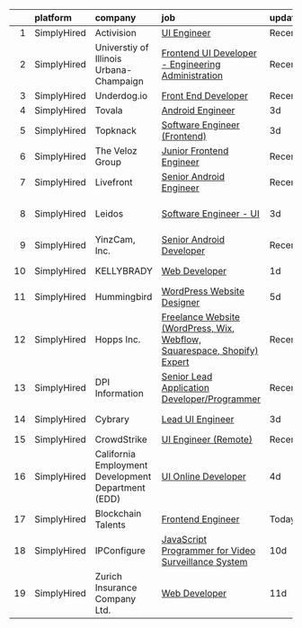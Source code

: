 

|    | platform    | company                                            | job                                                                                                                                                                              | update_time   | location               |
|---:|:------------|:---------------------------------------------------|:---------------------------------------------------------------------------------------------------------------------------------------------------------------------------------|:--------------|:-----------------------|
|  1 | SimplyHired | Activision                                         | [UI Engineer](https://www.simplyhired.com/job/vsdH23UaJSGoQXbeSfKJx_ts4RJMBGkp6Qi58VUuA0dv1q6BkQL7LQ?q=ui+engineer)                                                              | Recently      | Novato, CA             |
|  2 | SimplyHired | Universtiy of Illinois Urbana-Champaign            | [Frontend UI Developer - Engineering Administration](https://www.simplyhired.com/job/6deKZdq_GnNJP2cZrP9xYF4WpaPzptwL3n1j-qRquuVfDpqAEFgkag?q=ui+engineer)                       | Recently      | Urbana, IL             |
|  3 | SimplyHired | Underdog.io                                        | [Front End Developer](https://www.simplyhired.com/job/bKHSv5Crya-PQseHciDP5wVap6EGVW40KqRY_ikjYgsi6Xi8F_XGmw?q=ui+engineer)                                                      | Recently      | Remote                 |
|  4 | SimplyHired | Tovala                                             | [Android Engineer](https://www.simplyhired.com/job/CEfMJdp_ZFr6xkzQLTFCvZwkWOtVp-5K4CSSrNpYJFWpzEVp6lai2Q?q=ui+engineer)                                                         | 3d            | Remote                 |
|  5 | SimplyHired | Topknack                                           | [Software Engineer (Frontend)](https://www.simplyhired.com/job/cCecoRVDoE2XLOUlY9a2QrjpOwZcNs6b3DKDzhpC1utXDbZ7r1rfuA?q=ui+engineer)                                             | 3d            | Remote                 |
|  6 | SimplyHired | The Veloz Group                                    | [Junior Frontend Engineer](https://www.simplyhired.com/job/1lmRPeJQcIuYQW-Sqf8-1rUzud-_LA4n-p--hYKkb_pBEvImygS1aQ?q=ui+engineer)                                                 | Recently      | Remote                 |
|  7 | SimplyHired | Livefront                                          | [Senior Android Engineer](https://www.simplyhired.com/job/MtukBEQK6S42RfI79jQmqJI_cq5QBmf03KyvApBOOVDUJnDRw5M8Kw?q=ui+engineer)                                                  | Recently      | Minneapolis, MN        |
|  8 | SimplyHired | Leidos                                             | [Software Engineer - UI](https://www.simplyhired.com/job/Wa2kbq2jj5I2Zyer-eyWhe-ih7PA4PG7FWUj1O0HT41LWctrvrFVDQ?q=ui+engineer)                                                   | 3d            | Aurora, CO +1 location |
|  9 | SimplyHired | YinzCam, Inc.                                      | [Senior Android Developer](https://www.simplyhired.com/job/oPZGC-9VedOux9eQqMYoqJNUN38likYB_NkEpC1WDUQCpFVe0qVBJA?q=ui+engineer)                                                 | Recently      | Pittsburgh, PA         |
| 10 | SimplyHired | KELLYBRADY                                         | [Web Developer](https://www.simplyhired.com/job/rxXGRhrjz1b1jkduIdoaftMnlikPf1iW0O5lc06eck36IDWfczjmpg?q=ui+engineer)                                                            | 1d            | Spokane, WA            |
| 11 | SimplyHired | Hummingbird                                        | [WordPress Website Designer](https://www.simplyhired.com/job/Cs8G4gc8wQqIO3b7wNEZe77MprZzhV3NnC-xW5FIe3VvxBtBRpQv8w?q=ui+engineer)                                               | 5d            | Dallas, TX             |
| 12 | SimplyHired | Hopps Inc.                                         | [Freelance Website (WordPress, Wix, Webflow, Squarespace, Shopify) Expert](https://www.simplyhired.com/job/AHnE5SSJLG9Ok7kwedMNPUJ4aAherPFc6bMiX2Ww-B4pZD2VyDu7zA?q=ui+engineer) | Recently      | Remote                 |
| 13 | SimplyHired | DPI Information                                    | [Senior Lead Application Developer/Programmer](https://www.simplyhired.com/job/SIE-KBQRaXXVaCC8Va-8SoW9MTIbgMG1IK9m_0GmPzsZwQneOmkRPw?q=ui+engineer)                             | Recently      | Tampa, FL              |
| 14 | SimplyHired | Cybrary                                            | [Lead UI Engineer](https://www.simplyhired.com/job/CdYAnNBYeULk9kJ24YkECmWB6rh8fAz_nZ9YUJnlBsmHnW5pc7z4Qw?q=ui+engineer)                                                         | 3d            | Remote +1 location     |
| 15 | SimplyHired | CrowdStrike                                        | [UI Engineer (Remote)](https://www.simplyhired.com/job/iAoCyFQPg5Y2ELp3oq0omBdU2eD3t_w4v09zURveEbN3CczIywDvmA?q=ui+engineer)                                                     | Recently      | Remote                 |
| 16 | SimplyHired | California Employment Development Department (EDD) | [UI Online Developer](https://www.simplyhired.com/job/RBIsi19nqbpX57fihhUKamkOkIeEqwirqm3LrzMVYFb7ZpiIqT-zyA?q=ui+engineer)                                                      | 4d            | Sacramento, CA         |
| 17 | SimplyHired | Blockchain Talents                                 | [Frontend Engineer](https://www.simplyhired.com/job/nSVsHCvWsm3_pt5kzR-egLVZEH-yooTu1krRa-KA8yU3BGVLiAF1Lw?q=ui+engineer)                                                        | Today         | Remote                 |
| 18 | SimplyHired | IPConfigure                                        | [JavaScript Programmer for Video Surveillance System](https://www.simplyhired.com/job/a1IKoqqljj5Aa9IKjtLPxoyN60Vq2zok5lAzarFajHaX3MxQ70PUUQ?q=ui+engineer)                      | 10d           | Norfolk, VA            |
| 19 | SimplyHired | Zurich Insurance Company Ltd.                      | [Web Developer](https://www.simplyhired.com/job/f2LflPKqkUINuGL2SaIPCBy_vvZes2TGDewg_2WzyxrkYUGrncbWpA?q=ui+engineer)                                                            | 11d           | Schaumburg, IL         |